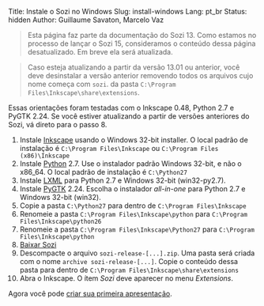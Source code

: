 Title: Instale o Sozi no Windows
Slug: install-windows
Lang: pt_br
Status: hidden
Author: Guillaume Savaton, Marcelo Vaz

> Esta página faz parte da documentação do Sozi 13.
> Como estamos no processo de lançar o Sozi 15,
> consideramos o conteúdo dessa página desatualizado.
> Em breve ela será atualizada.

> Caso esteja atualizando a partir da versão 13.01 ou anterior,
você deve desinstalar a versão anterior removendo todos os arquivos cujo nome começa com `sozi`.
> da pasta `C:\Program Files\Inkscape\share\extensions`.

Essas orientações foram testadas com o Inkscape 0.48, Python 2.7 e PyGTK 2.24.
Se você estiver atualizando a partir de versões anteriores do Sozi, vá direto para o passo 8.

1. Instale [Inkscape](http://inkscape.org/download/) usando o Windows 32-bit installer.
O local padrão de instalação é `C:\Program Files\Inkscape`
ou `C:\Program Files (x86)\Inkscape`
2. Instale [Python](http://python.org/download/) 2.7.
Use o instalador padrão Windows 32-bit, e não o x86_64. O local padrão de instalação é `C:\Python27`
3. Instale [LXML](https://pypi.python.org/pypi/lxml/3.2.4#downloads) para Python 2.7 e Windows 32-bit (win32-py2.7).
4. Instale [PyGTK](http://ftp.gnome.org/pub/GNOME/binaries/win32/pygtk/2.24/) 2.24.
Escolha o instalador *all-in-one* para Python 2.7 e Windows 32-bit (win32).
5. Copie a pasta `C:\Python27` para dentro de `C:\Program Files\Inkscape`
6. Renomeie a pasta `C:\Program Files\Inkscape\python` para `C:\Program Files\Inkscape\python26`
7. Renomeie a pasta `C:\Program Files\Inkscape\Python27` para `C:\Program Files\Inkscape\python`
8. [Baixar Sozi](https://github.com/senshu/Sozi/releases/download/13.11/sozi-release-13.11-30213629.zip)
9. Descompacte o arquivo `sozi-release-[...].zip`.
Uma pasta será criada com o nome `archive sozi-release-[...]`.
Copie o conteúdo dessa pasta para dentro de `C:\Program Files\Inkscape\share\extensions`
10. Abra o Inkscape.
O ítem *Sozi* deve aparecer no menu *Extensions*.

Agora você pode [criar sua primeira apresentação](|filename|create.md).

